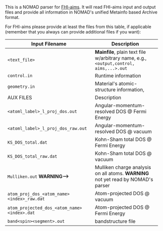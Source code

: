 This is a NOMAD parser for [FHI-aims](https://aimsclub.fhi-berlin.mpg.de/). It will read FHI-aims input and
output files and provide all information in NOMAD's unified Metainfo based Archive format.

For FHI-aims please provide at least the files from this table, if applicable
(remember that you always can provide additional files if you want):

|Input Filename| Description|
|--- | --- |
|`<text_file>` | **Mainfile**, plain text file w/arbitrary name, e.g.,  `<output,control, aims,...>.out` |
|`control.in` | Runtime information |
|`geometry.in` | Material's atomic-structure information,  |
|AUX FILES| Description|
|`<atoml_label>_l_proj_dos.out`|  Angular-momentum-resolved DOS @ Fermi Energy|
|`<atoml_label>_l_proj_dos_raw.out`|  Angular-momentum-resolved DOS @ vacuum|
|`KS_DOS_total.dat`| Kohn-Sham total DOS @ Fermi Energy |
|`KS_DOS_total_raw.dat`| Kohn-Sham total DOS @ vacuum |
|`Mulliken.out` **WARNING-->**|Mulliken charge analysis on all atoms. **WARNING** not yet read by NOMAD's parser|
|`atom_proj_dos_<atom_name><index>_raw.dat`  | Atom-projected DOS @ vacuum|
|`atom_projected_dos_<atom_name><index>.dat`  | Atom-projected DOS @ Fermi Energy|
|`band<spin><segment>.out` | bandstructure file |
